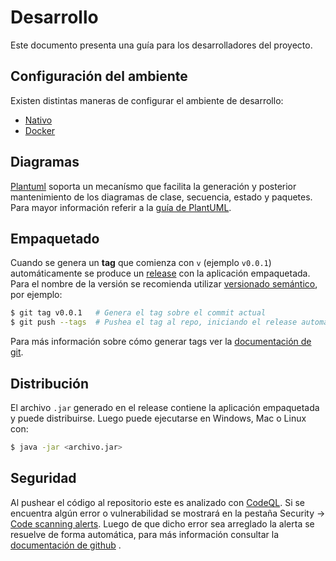 # Desarrollo

Este documento presenta una guía para los desarrolladores del proyecto.

## Configuración del ambiente

Existen distintas maneras de configurar el ambiente de desarrollo:

- [Nativo](./Nativo.md)
- [Docker](./Docker.md)

## Diagramas

[Plantuml](https://plantuml.com/) soporta un mecanísmo que facilita la generación y posterior mantenimiento de los
diagramas de clase, secuencia, estado y paquetes. Para mayor información referir a la [guía de PlantUML](./PlantUML.md).

## Empaquetado

Cuando se genera un **tag** que comienza con `v` (ejemplo `v0.0.1`) automáticamente se produce
un [release](https://github.com/avilagaston9/algo3_tp2/releases) con la aplicación empaquetada. Para el nombre de la
versión se recomienda utilizar [versionado semántico](https://semver.org/lang/es/), por ejemplo:

```bash
$ git tag v0.0.1   # Genera el tag sobre el commit actual
$ git push --tags  # Pushea el tag al repo, iniciando el release automático
```

Para más información sobre cómo generar tags ver
la [documentación de git](https://git-scm.com/book/es/v2/Fundamentos-de-Git-Etiquetado).

## Distribución

El archivo `.jar` generado en el release contiene la aplicación empaquetada y puede distribuirse. Luego puede ejecutarse
en Windows, Mac o Linux con:

```bash
$ java -jar <archivo.jar>
```

## Seguridad

Al pushear el código al repositorio este es analizado con [CodeQL](https://codeql.github.com/docs/). Si se encuentra
algún error o vulnerabilidad se mostrará en la pestaña Security
-> [Code scanning alerts](https://github.com/avilagaston9/algo3_tp2/security/code-scanning). Luego de que dicho error
sea arreglado la alerta se resuelve de forma automática, para más información consultar
la [documentación de github](https://docs.github.com/en/code-security/secure-coding/automatically-scanning-your-code-for-vulnerabilities-and-errors)
.
